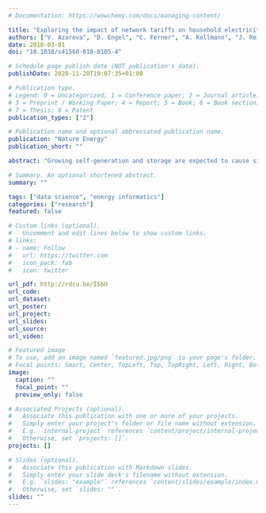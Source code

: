 ```yaml
---
# Documentation: https://wowchemy.com/docs/managing-content/

title: "Exploring the impact of network tariffs on household electricity expenditures using load profiles and socio-economic characteristics"
authors: ["V. Azarova", "D. Engel", "C. Ferner", "A. Kollmann", "J. Reichl"]
date: 2018-03-01
doi: "10.1038/s41560-018-0105-4"

# Schedule page publish date (NOT publication's date).
publishDate: 2020-11-20T19:07:35+01:00

# Publication type.
# Legend: 0 = Uncategorized; 1 = Conference paper; 2 = Journal article;
# 3 = Preprint / Working Paper; 4 = Report; 5 = Book; 6 = Book section;
# 7 = Thesis; 8 = Patent
publication_types: ["2"]

# Publication name and optional abbreviated publication name.
publication: "Nature Energy"
publication_short: ""

abstract: "Growing self-generation and storage are expected to cause significant changes in residential electricity utilization patterns. Commonly applied volumetric network tariffs may induce imbalance between different groups of households and their respective contribution to recovering the operating costs of the grid. Understanding consumer behaviour and appliance usage together with socio-economic factors can help regulatory authorities to adapt network tariffs to new circumstances in a fair way. Here, we assess the effects of 11 network tariff scenarios on household budgets using real load profiles from 765 households. Thus we explore the possibly disruptive impact of applying peak-load-based tariffs on the budgets of households when they have been mainly charged for consumed volumes before. Our analysis estimates the change in household network expenditure for different combinations of energy, peak and fixed charges, and can help to design tariffs that recover the costs needed for the sustainable operation of the grid."

# Summary. An optional shortened abstract.
summary: ""

tags: ["data science", "energy informatics"]
categories: ["research"]
featured: false

# Custom links (optional).
#   Uncomment and edit lines below to show custom links.
# links:
# - name: Follow
#   url: https://twitter.com
#   icon_pack: fab
#   icon: twitter

url_pdf: http://rdcu.be/ISbU
url_code:
url_dataset:
url_poster:
url_project:
url_slides:
url_source:
url_video:

# Featured image
# To use, add an image named `featured.jpg/png` to your page's folder. 
# Focal points: Smart, Center, TopLeft, Top, TopRight, Left, Right, BottomLeft, Bottom, BottomRight.
image:
  caption: ""
  focal_point: ""
  preview_only: false

# Associated Projects (optional).
#   Associate this publication with one or more of your projects.
#   Simply enter your project's folder or file name without extension.
#   E.g. `internal-project` references `content/project/internal-project/index.md`.
#   Otherwise, set `projects: []`.
projects: []

# Slides (optional).
#   Associate this publication with Markdown slides.
#   Simply enter your slide deck's filename without extension.
#   E.g. `slides: "example"` references `content/slides/example/index.md`.
#   Otherwise, set `slides: ""`.
slides: ""
---
```

